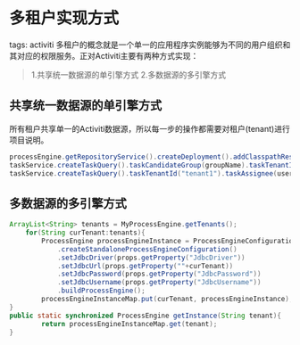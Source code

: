 # 多租户实现方式 #
tags: activiti
多租户的概念就是一个单一的应用程序实例能够为不同的用户组织和其对应的权限服务。正对Activiti主要有两种方式实现：
>1.共享统一数据源的单引擎方式
>2.多数据源的多引擎方式

## 共享统一数据源的单引擎方式 ##
所有租户共享单一的Activiti数据源，所以每一步的操作都需要对租户(tenant)进行项目说明。
```java
processEngine.getRepositoryService().createDeployment().addClasspathResource("MainProcess. bpmn20.xml ").tenantId("tenant1").deploy() ;
taskService.createTaskQuery().taskCandidateGroup(groupName).taskTenantId("tenant1").list();
taskService.createTaskQuery().taskTenantId("tenant1").taskAssignee(userName).list();
```
## 多数据源的多引擎方式 ##
```java
ArrayList<String> tenants = MyProcessEngine.getTenants();
	for(String curTenant:tenants){
		ProcessEngine processEngineInstance = ProcessEngineConfiguration
			.createStandaloneProcessEngineConfiguration()
			.setJdbcDriver(props.getProperty("JdbcDriver"))
			.setJdbcUrl(props.getProperty(""+curTenant))
			.setJdbcPassword(props.getProperty("JdbcPassword"))
			.setJdbcUsername(props.getProperty("JdbcUsername"))
			.buildProcessEngine();
		processEngineInstanceMap.put(curTenant, processEngineInstance);
}
public static synchronized ProcessEngine getInstance(String tenant){
		return processEngineInstanceMap.get(tenant);
}  
  ```
